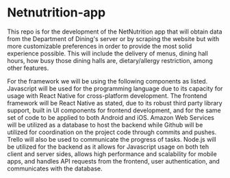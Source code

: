 # Netnutrition-app

This repo is for the development of the NetNutrition app that will obtain data
from the Department of Dining's server or by scraping the website but with
more customizable preferences in order to provide the most solid experience
possible. This will include the delivery of menus, dining hall hours, how busy
those dining halls are, dietary/allergy restriction, among other features.

For the framework we will be using the following components as listed.
Javascript will be used for the programming language due to its capacity for
usage with React Native for cross-platform development. The frontend framework
will be React Native as stated, due to its robust third party library support,
built in UI components for frontend development, and for the same set of code
to be applied to both Android and iOS. Amazon Web Services will be utilized as
a database to host the backend while Github will be utilized for coordination
on the project code through commits and pushes. Trello will also be used to 
communicate the progress of tasks. Node.js will be utilized for the backend as
it allows for Javascript usage on both teh client and server sides, allows high
performance and scalability for mobile apps, and handles API requests from the
frontend, user authentication, and communicates with the database.



